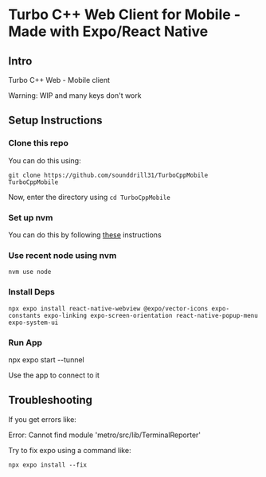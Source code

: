 # Turbo C++ Web Client for Mobile - Made with Expo/React Native

## Intro

Turbo C++ Web - Mobile client

Warning: WIP and many keys don't work
## Setup Instructions

### Clone this repo

You can do this using:
```
git clone https://github.com/sounddrill31/TurboCppMobile TurboCppMobile
```

Now, enter the directory using `cd TurboCppMobile`
### Set up nvm 

You can do this by following [these](https://github.com/nvm-sh/nvm#installing-and-updating) instructions


### Use recent node using nvm
```
nvm use node
```
### Install Deps

```
npx expo install react-native-webview @expo/vector-icons expo-constants expo-linking expo-screen-orientation react-native-popup-menu expo-system-ui
```

### Run App
npx expo start --tunnel

Use the app to connect to it

## Troubleshooting
If you get errors like:

Error: Cannot find module 'metro/src/lib/TerminalReporter'

Try to fix expo using a command like:
```
npx expo install --fix
```